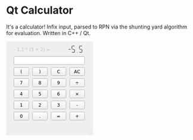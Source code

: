 # Qt Calculator

It's a calculator! Infix input, parsed to RPN via the shunting yard algorithm for evaluation. Written in C++ / Qt.

![](calculator-screenshot.png)
